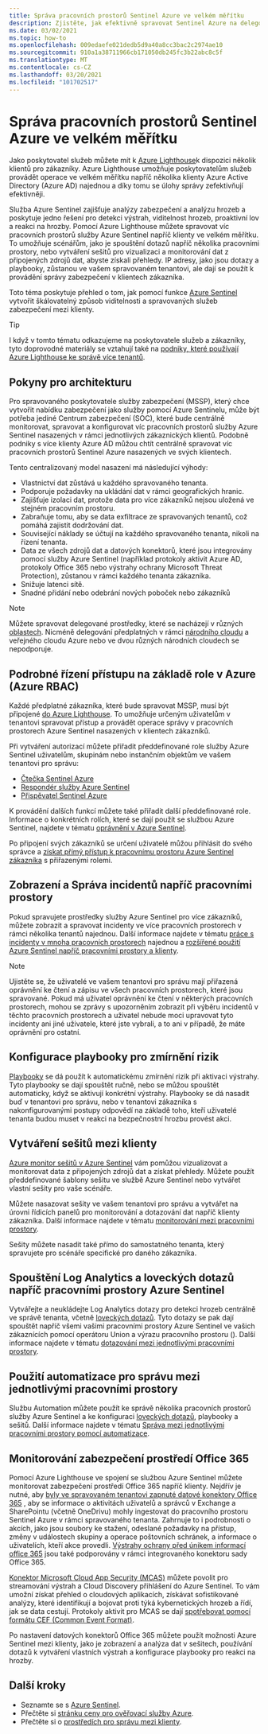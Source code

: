 ```yaml
---
title: Správa pracovních prostorů Sentinel Azure ve velkém měřítku
description: Zjistěte, jak efektivně spravovat Sentinel Azure na delegovaných zákaznických zdrojích.
ms.date: 03/02/2021
ms.topic: how-to
ms.openlocfilehash: 009edaefe021dedb5d9a40a8cc3bac2c2974ae10
ms.sourcegitcommit: 910a1a38711966cb171050db245fc3b22abc8c5f
ms.translationtype: MT
ms.contentlocale: cs-CZ
ms.lasthandoff: 03/20/2021
ms.locfileid: "101702517"
---
```

# <a name="manage-azure-sentinel-workspaces-at-scale"></a>Správa pracovních prostorů Sentinel Azure ve velkém měřítku

Jako poskytovatel služeb můžete mít k [Azure Lighthouse](../overview.md)k dispozici několik klientů pro zákazníky. Azure Lighthouse umožňuje poskytovatelům služeb provádět operace ve velkém měřítku napříč několika klienty Azure Active Directory (Azure AD) najednou a díky tomu se úlohy správy zefektivňují efektivněji.

Služba Azure Sentinel zajišťuje analýzy zabezpečení a analýzu hrozeb a poskytuje jedno řešení pro detekci výstrah, viditelnost hrozeb, proaktivní lov a reakci na hrozby. Pomocí Azure Lighthouse můžete spravovat víc pracovních prostorů služby Azure Sentinel napříč klienty ve velkém měřítku. To umožňuje scénářům, jako je spouštění dotazů napříč několika pracovními prostory, nebo vytváření sešitů pro vizualizaci a monitorování dat z připojených zdrojů dat, abyste získali přehledy. IP adresy, jako jsou dotazy a playbooky, zůstanou ve vašem spravovaném tenantovi, ale dají se použít k provádění správy zabezpečení v klientech zákazníka.

Toto téma poskytuje přehled o tom, jak pomocí funkce [Azure Sentinel](../../sentinel/overview.md) vytvořit škálovatelný způsob viditelnosti a spravovaných služeb zabezpečení mezi klienty.

> [!TIP]
> I když v tomto tématu odkazujeme na poskytovatele služeb a zákazníky, tyto doprovodné materiály se vztahují také na [podniky, které používají Azure Lighthouse ke správě více tenantů](../concepts/enterprise.md).

## <a name="architectural-considerations"></a>Pokyny pro architekturu

Pro spravovaného poskytovatele služby zabezpečení (MSSP), který chce vytvořit nabídku zabezpečení jako služby pomocí Azure Sentinelu, může být potřeba jediné Centrum zabezpečení (SOC), které bude centrálně monitorovat, spravovat a konfigurovat víc pracovních prostorů služby Azure Sentinel nasazených v rámci jednotlivých zákaznických klientů. Podobně podniky s více klienty Azure AD můžou chtít centrálně spravovat víc pracovních prostorů Sentinel Azure nasazených ve svých klientech.

Tento centralizovaný model nasazení má následující výhody:

- Vlastnictví dat zůstává u každého spravovaného tenanta.
- Podporuje požadavky na ukládání dat v rámci geografických hranic.
- Zajišťuje izolaci dat, protože data pro více zákazníků nejsou uložená ve stejném pracovním prostoru.
- Zabraňuje tomu, aby se data exfiltrace ze spravovaných tenantů, což pomáhá zajistit dodržování dat.
- Související náklady se účtují na každého spravovaného tenanta, nikoli na řízení tenanta.
- Data ze všech zdrojů dat a datových konektorů, které jsou integrovány pomocí služby Azure Sentinel (například protokoly aktivit Azure AD, protokoly Office 365 nebo výstrahy ochrany Microsoft Threat Protection), zůstanou v rámci každého tenanta zákazníka.
- Snižuje latenci sítě.
- Snadné přidání nebo odebrání nových poboček nebo zákazníků

> [!NOTE]
> Můžete spravovat delegované prostředky, které se nacházejí v různých [oblastech](../../availability-zones/az-overview.md#regions). Nicméně delegování předplatných v rámci [národního cloudu](../../active-directory/develop/authentication-national-cloud.md) a veřejného cloudu Azure nebo ve dvou různých národních cloudech se nepodporuje.

## <a name="granular-azure-role-based-access-control-azure-rbac"></a>Podrobné řízení přístupu na základě role v Azure (Azure RBAC)

Každé předplatné zákazníka, které bude spravovat MSSP, musí být připojené [do Azure Lighthouse](onboard-customer.md). To umožňuje určeným uživatelům v tenantovi spravovat přístup a provádět operace správy v pracovních prostorech Azure Sentinel nasazených v klientech zákazníků.

Při vytváření autorizací můžete přiřadit předdefinované role služby Azure Sentinel uživatelům, skupinám nebo instančním objektům ve vašem tenantovi pro správu:

- [Čtečka Sentinel Azure](../../role-based-access-control/built-in-roles.md#azure-sentinel-reader)
- [Respondér služby Azure Sentinel](../../role-based-access-control/built-in-roles.md#azure-sentinel-responder)
- [Přispěvatel Sentinel Azure](../../role-based-access-control/built-in-roles.md#azure-sentinel-contributor)

K provádění dalších funkcí můžete také přiřadit další předdefinované role. Informace o konkrétních rolích, které se dají použít se službou Azure Sentinel, najdete v tématu [oprávnění v Azure Sentinel](../../sentinel/roles.md).

Po připojení svých zákazníků se určení uživatelé můžou přihlásit do svého správce a [získat přímý přístup k pracovnímu prostoru Azure Sentinel zákazníka](../../sentinel/multiple-tenants-service-providers.md) s přiřazenými rolemi.

## <a name="view-and-manage-incidents-across-workspaces"></a>Zobrazení a Správa incidentů napříč pracovními prostory

Pokud spravujete prostředky služby Azure Sentinel pro více zákazníků, můžete zobrazit a spravovat incidenty ve více pracovních prostorech v rámci několika tenantů najednou. Další informace najdete v tématu [práce s incidenty v mnoha pracovních prostorech](../../sentinel/multiple-workspace-view.md) najednou a [rozšířené použití Azure Sentinel napříč pracovními prostory a klienty](../../sentinel/extend-sentinel-across-workspaces-tenants.md).

> [!NOTE]
> Ujistěte se, že uživatelé ve vašem tenantovi pro správu mají přiřazená oprávnění ke čtení a zápisu ve všech pracovních prostorech, které jsou spravované. Pokud má uživatel oprávnění ke čtení v některých pracovních prostorech, mohou se zprávy s upozorněním zobrazit při výběru incidentů v těchto pracovních prostorech a uživatel nebude moci upravovat tyto incidenty ani jiné uživatele, které jste vybrali, a to ani v případě, že máte oprávnění pro ostatní.

## <a name="configure-playbooks-for-mitigation"></a>Konfigurace playbooky pro zmírnění rizik

[Playbooky](../../sentinel/tutorial-respond-threats-playbook.md) se dá použít k automatickému zmírnění rizik při aktivaci výstrahy. Tyto playbooky se dají spouštět ručně, nebo se můžou spouštět automaticky, když se aktivují konkrétní výstrahy. Playbooky se dá nasadit buď v tenantovi pro správu, nebo v tenantovi zákazníka s nakonfigurovanými postupy odpovědí na základě toho, kteří uživatelé tenanta budou muset v reakci na bezpečnostní hrozbu provést akci.

## <a name="create-cross-tenant-workbooks"></a>Vytváření sešitů mezi klienty

[Azure monitor sešitů v Azure Sentinel](../../sentinel/overview.md#workbooks) vám pomůžou vizualizovat a monitorovat data z připojených zdrojů dat a získat přehledy. Můžete použít předdefinované šablony sešitu ve službě Azure Sentinel nebo vytvářet vlastní sešity pro vaše scénáře.

Můžete nasazovat sešity ve vašem tenantovi pro správu a vytvářet na úrovni řídicích panelů pro monitorování a dotazování dat napříč klienty zákazníka. Další informace najdete v tématu [monitorování mezi pracovními prostory](../../sentinel/extend-sentinel-across-workspaces-tenants.md#using-cross-workspace-workbooks). 

Sešity můžete nasadit také přímo do samostatného tenanta, který spravujete pro scénáře specifické pro daného zákazníka.

## <a name="run-log-analytics-and-hunting-queries-across-azure-sentinel-workspaces"></a>Spouštění Log Analytics a loveckých dotazů napříč pracovními prostory Azure Sentinel

Vytvářejte a neukládejte Log Analytics dotazy pro detekci hrozeb centrálně ve správě tenanta, včetně [loveckých dotazů](../../sentinel/extend-sentinel-across-workspaces-tenants.md#cross-workspace-hunting). Tyto dotazy se pak dají spouštět napříč všemi vašimi pracovními prostory Azure Sentinel ve vašich zákaznících pomocí operátoru Union a výrazu pracovního prostoru (). Další informace najdete v tématu [dotazování mezi jednotlivými pracovními prostory](../../sentinel/extend-sentinel-across-workspaces-tenants.md#cross-workspace-querying).

## <a name="use-automation-for-cross-workspace-management"></a>Použití automatizace pro správu mezi jednotlivými pracovními prostory

Službu Automation můžete použít ke správě několika pracovních prostorů služby Azure Sentinel a ke konfiguraci [loveckých dotazů](../../sentinel/hunting.md), playbooky a sešitů. Další informace najdete v tématu [Správa mezi jednotlivými pracovními prostory pomocí automatizace](../../sentinel/extend-sentinel-across-workspaces-tenants.md#cross-workspace-management-using-automation).

## <a name="monitor-security-of-office-365-environments"></a>Monitorování zabezpečení prostředí Office 365

Pomocí Azure Lighthouse ve spojení se službou Azure Sentinel můžete monitorovat zabezpečení prostředí Office 365 napříč klienty. Nejdřív je nutné, aby [byly ve spravovaném tenantovi zapnuté datové konektory Office 365](../../sentinel/connect-office-365.md) , aby se informace o aktivitách uživatelů a správců v Exchange a SharePointu (včetně OneDrivu) mohly ingestovat do pracovního prostoru Sentinel Azure v rámci spravovaného tenanta. Zahrnuje to i podrobnosti o akcích, jako jsou soubory ke stažení, odeslané požadavky na přístup, změny v událostech skupiny a operace poštovních schránek, a informace o uživatelích, kteří akce provedli. [Výstrahy ochrany před únikem informací office 365](https://techcommunity.microsoft.com/t5/azure-sentinel/ingest-office-365-dlp-events-into-azure-sentinel/ba-p/1031820) jsou také podporovány v rámci integrovaného konektoru sady Office 365.

[Konektor Microsoft Cloud App Security (MCAS)](../../sentinel/connect-cloud-app-security.md) můžete povolit pro streamování výstrah a Cloud Discovery přihlášení do Azure Sentinel. To vám umožní získat přehled o cloudových aplikacích, získávat sofistikované analýzy, které identifikují a bojovat proti týká kybernetických hrozeb a řídí, jak se data cestují. Protokoly aktivit pro MCAS se dají [spotřebovat pomocí formátu CEF (Common Event Format)](https://techcommunity.microsoft.com/t5/azure-sentinel/ingest-box-com-activity-events-via-microsoft-cloud-app-security/ba-p/1072849).

Po nastavení datových konektorů Office 365 můžete použít možnosti Azure Sentinel mezi klienty, jako je zobrazení a analýza dat v sešitech, používání dotazů k vytváření vlastních výstrah a konfigurace playbooky pro reakci na hrozby.

## <a name="next-steps"></a>Další kroky

- Seznamte se s [Azure Sentinel](../../sentinel/overview.md).
- Přečtěte si [stránku ceny pro ověřovací služby Azure](https://azure.microsoft.com/pricing/details/azure-sentinel/).
- Přečtěte si o [prostředích pro správu mezi klienty](../concepts/cross-tenant-management-experience.md).

